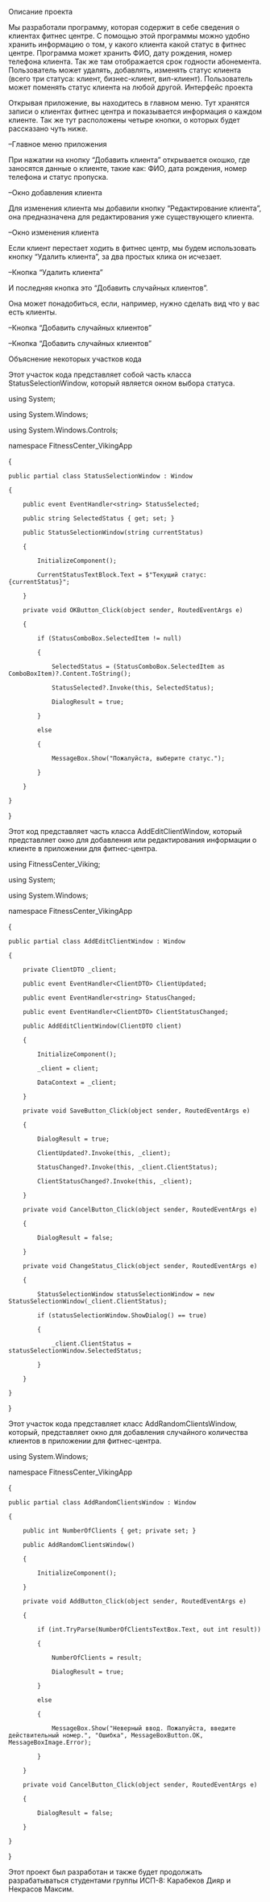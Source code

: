 Описание проекта

Мы разработали программу, которая содержит в себе сведения о клиентах фитнес центре. С помощью этой программы можно удобно хранить информацию о том, у какого клиента какой статус в фитнес центре. Программа может хранить ФИО, дату рождения, номер телефона клиента. Так же там отображается срок годности абонемента. Пользователь может удалять, добавлять, изменять статус клиента (всего три статуса: клиент, бизнес-клиент, вип-клиент). Пользователь может поменять статус клиента на любой другой.
Интерфейс проекта

Открывая приложение, вы находитесь в главном меню. Тут хранятся записи о клиентах фитнес центра и показывается информация о каждом клиенте. Так же тут расположены четыре кнопки, о которых будет рассказано чуть ниже.  
 
–Главное меню приложения

При нажатии на кнопку “Добавить клиента” открывается окошко, где заносятся данные о клиенте, такие как: ФИО, дата рождения, номер телефона и статус пропуска.
 
–Окно добавления клиента

Для изменения клиента мы добавили кнопку “Редактирование клиента”, она предназначена для редактирования уже существующего клиента.
 
–Окно изменения клиента 

Если клиент перестает ходить в фитнес центр, мы будем использовать кнопку “Удалить клиента”, за два простых клика он исчезает. 

–Кнопка “Удалить клиента”

И последняя кнопка это “Добавить случайных клиентов”.

Она может понадобиться, если, например, нужно сделать вид что у вас есть клиенты. 
 
–Кнопка “Добавить случайных клиентов”
 
–Кнопка “Добавить случайных клиентов”

Объяснение некоторых участков кода

Этот участок кода представляет собой часть класса StatusSelectionWindow, который является окном выбора статуса.

using System;

using System.Windows;

using System.Windows.Controls;

namespace FitnessCenter_VikingApp

{

    public partial class StatusSelectionWindow : Window
    
    {
    
        public event EventHandler<string> StatusSelected;
        
        public string SelectedStatus { get; set; }
        
        public StatusSelectionWindow(string currentStatus)
        
        {
        
            InitializeComponent();
            
            CurrentStatusTextBlock.Text = $"Текущий статус: {currentStatus}";
            
        }
        
        private void OKButton_Click(object sender, RoutedEventArgs e)
        
        {
        
            if (StatusComboBox.SelectedItem != null)
            
            {
            
                SelectedStatus = (StatusComboBox.SelectedItem as ComboBoxItem)?.Content.ToString();
                
                StatusSelected?.Invoke(this, SelectedStatus);
                
                DialogResult = true;
                
            }
            
            else
            
            {
            
                MessageBox.Show("Пожалуйста, выберите статус.");
                
            }
            
        }
        
    }
    
}


Этот код представляет часть класса AddEditClientWindow, который представляет окно для добавления или редактирования информации о клиенте в приложении для фитнес-центра.

using FitnessCenter_Viking;

using System;

using System.Windows;

namespace FitnessCenter_VikingApp

{

    public partial class AddEditClientWindow : Window
    
    {
    
        private ClientDTO _client;
        
        public event EventHandler<ClientDTO> ClientUpdated;
        
        public event EventHandler<string> StatusChanged;
        
        public event EventHandler<ClientDTO> ClientStatusChanged;
        
        public AddEditClientWindow(ClientDTO client)
        
        {
        
            InitializeComponent();
            
            _client = client;
            
            DataContext = _client;
            
        }
        
        private void SaveButton_Click(object sender, RoutedEventArgs e)
        
        {
        
            DialogResult = true;
            
            ClientUpdated?.Invoke(this, _client);
            
            StatusChanged?.Invoke(this, _client.ClientStatus);
            
            ClientStatusChanged?.Invoke(this, _client); 
            
        }
        
        private void CancelButton_Click(object sender, RoutedEventArgs e)
        
        {
        
            DialogResult = false;
            
        }
        
        private void ChangeStatus_Click(object sender, RoutedEventArgs e)
        
        {
        
            StatusSelectionWindow statusSelectionWindow = new StatusSelectionWindow(_client.ClientStatus);
            
            if (statusSelectionWindow.ShowDialog() == true)
            
            {
            
                _client.ClientStatus = statusSelectionWindow.SelectedStatus;
                
            }
            
        }
        
    }
    
}


Этот участок кода представляет класс AddRandomClientsWindow, который, представляет окно для добавления случайного количества клиентов в приложении для фитнес-центра.

using System.Windows;

namespace FitnessCenter_VikingApp

{

    public partial class AddRandomClientsWindow : Window
    
    {
    
        public int NumberOfClients { get; private set; }
        
        public AddRandomClientsWindow()
        
        {
        
            InitializeComponent();
            
        }
        
        private void AddButton_Click(object sender, RoutedEventArgs e)
        
        {
        
            if (int.TryParse(NumberOfClientsTextBox.Text, out int result))
            
            {
            
                NumberOfClients = result;
                
                DialogResult = true;
                
            }
            
            else
            
            {
            
                MessageBox.Show("Неверный ввод. Пожалуйста, введите действительный номер.", "Ошибка", MessageBoxButton.OK, MessageBoxImage.Error);
                
            }
            
        }
        
        private void CancelButton_Click(object sender, RoutedEventArgs e)
        
        {
        
            DialogResult = false;
            
        }
        
    }
    
}

Этот проект был разработан и также будет продолжать разрабатываться студентами группы ИСП-8: Карабеков Дияр и Некрасов Максим.

